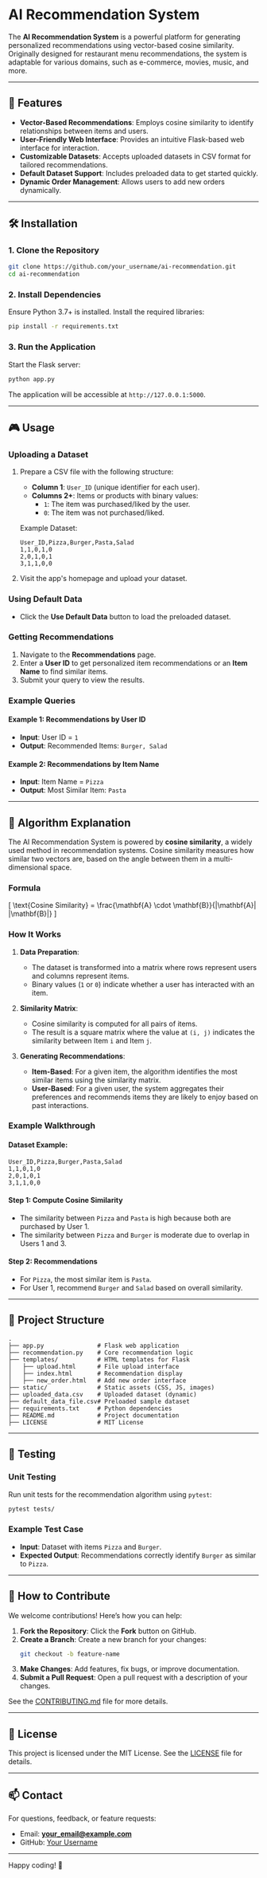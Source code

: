 # AI Recommendation System

The **AI Recommendation System** is a powerful platform for generating personalized recommendations using vector-based cosine similarity. Originally designed for restaurant menu recommendations, the system is adaptable for various domains, such as e-commerce, movies, music, and more.

---

## 🚀 Features

- **Vector-Based Recommendations**: Employs cosine similarity to identify relationships between items and users.
- **User-Friendly Web Interface**: Provides an intuitive Flask-based web interface for interaction.
- **Customizable Datasets**: Accepts uploaded datasets in CSV format for tailored recommendations.
- **Default Dataset Support**: Includes preloaded data to get started quickly.
- **Dynamic Order Management**: Allows users to add new orders dynamically.

---

## 🛠️ Installation

### 1. Clone the Repository
```bash
git clone https://github.com/your_username/ai-recommendation.git
cd ai-recommendation
```

### 2. Install Dependencies
Ensure Python 3.7+ is installed. Install the required libraries:
```bash
pip install -r requirements.txt
```

### 3. Run the Application
Start the Flask server:
```bash
python app.py
```

The application will be accessible at `http://127.0.0.1:5000`.

---

## 🎮 Usage

### Uploading a Dataset
1. Prepare a CSV file with the following structure:
   - **Column 1**: `User_ID` (unique identifier for each user).
   - **Columns 2+**: Items or products with binary values:
     - `1`: The item was purchased/liked by the user.
     - `0`: The item was not purchased/liked.

   Example Dataset:
   ```csv
   User_ID,Pizza,Burger,Pasta,Salad
   1,1,0,1,0
   2,0,1,0,1
   3,1,1,0,0
   ```

2. Visit the app's homepage and upload your dataset.

### Using Default Data
- Click the **Use Default Data** button to load the preloaded dataset.

### Getting Recommendations
1. Navigate to the **Recommendations** page.
2. Enter a **User ID** to get personalized item recommendations or an **Item Name** to find similar items.
3. Submit your query to view the results.

### Example Queries
#### Example 1: Recommendations by User ID
- **Input**: User ID = `1`
- **Output**: Recommended Items: `Burger, Salad`

#### Example 2: Recommendations by Item Name
- **Input**: Item Name = `Pizza`
- **Output**: Most Similar Item: `Pasta`

---

## 🧠 Algorithm Explanation

The AI Recommendation System is powered by **cosine similarity**, a widely used method in recommendation systems. Cosine similarity measures how similar two vectors are, based on the angle between them in a multi-dimensional space.

### Formula
\[
\text{Cosine Similarity} = \frac{\mathbf{A} \cdot \mathbf{B}}{\|\mathbf{A}\| \|\mathbf{B}\|}
\]

### How It Works

1. **Data Preparation**:
   - The dataset is transformed into a matrix where rows represent users and columns represent items.
   - Binary values (`1` or `0`) indicate whether a user has interacted with an item.

2. **Similarity Matrix**:
   - Cosine similarity is computed for all pairs of items.
   - The result is a square matrix where the value at `(i, j)` indicates the similarity between Item `i` and Item `j`.

3. **Generating Recommendations**:
   - **Item-Based**: For a given item, the algorithm identifies the most similar items using the similarity matrix.
   - **User-Based**: For a given user, the system aggregates their preferences and recommends items they are likely to enjoy based on past interactions.

### Example Walkthrough

#### Dataset Example:
```csv
User_ID,Pizza,Burger,Pasta,Salad
1,1,0,1,0
2,0,1,0,1
3,1,1,0,0
```

#### Step 1: Compute Cosine Similarity
- The similarity between `Pizza` and `Pasta` is high because both are purchased by User 1.
- The similarity between `Pizza` and `Burger` is moderate due to overlap in Users 1 and 3.

#### Step 2: Recommendations
- For `Pizza`, the most similar item is `Pasta`.
- For User 1, recommend `Burger` and `Salad` based on overall similarity.

---

## 📂 Project Structure

```
.
├── app.py               # Flask web application
├── recommendation.py    # Core recommendation logic
├── templates/           # HTML templates for Flask
│   ├── upload.html      # File upload interface
│   ├── index.html       # Recommendation display
│   ├── new_order.html   # Add new order interface
├── static/              # Static assets (CSS, JS, images)
├── uploaded_data.csv    # Uploaded dataset (dynamic)
├── default_data_file.csv# Preloaded sample dataset
├── requirements.txt     # Python dependencies
├── README.md            # Project documentation
├── LICENSE              # MIT License
```

---

## 🧪 Testing

### Unit Testing
Run unit tests for the recommendation algorithm using `pytest`:
```bash
pytest tests/
```

### Example Test Case
- **Input**: Dataset with items `Pizza` and `Burger`.
- **Expected Output**: Recommendations correctly identify `Burger` as similar to `Pizza`.

---

## 🌟 How to Contribute

We welcome contributions! Here’s how you can help:

1. **Fork the Repository**: Click the **Fork** button on GitHub.
2. **Create a Branch**: Create a new branch for your changes:
   ```bash
   git checkout -b feature-name
   ```
3. **Make Changes**: Add features, fix bugs, or improve documentation.
4. **Submit a Pull Request**: Open a pull request with a description of your changes.

See the [CONTRIBUTING.md](CONTRIBUTING.md) file for more details.

---

## 📄 License

This project is licensed under the MIT License. See the [LICENSE](LICENSE) file for details.

---

## 📫 Contact

For questions, feedback, or feature requests:
- Email: **your_email@example.com**
- GitHub: [Your Username](https://github.com/your_username)

---

Happy coding! 🚀

